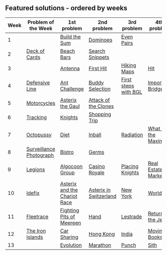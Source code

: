 ## Featured solutions - ordered by weeks
| Week | Problem of the Week | 1st problem | 2nd problem | 3rd problem | 4th problem |
| --- | --- | --- | --- | --- | --- |
| 1 | | [Build the Sum](https://github.com/simon-hrabec/Algolab2020/tree/main/problems/Week%2001%20-%20Build%20the%20Sum) | [Dominoes](https://github.com/simon-hrabec/Algolab2020/tree/main/problems/Week%2001%20-%20Dominoes) | [Even Pairs](https://github.com/simon-hrabec/Algolab2020/tree/main/problems/Week%2001%20-%20Even%20Pairs) | |
| 2 | [Deck of Cards](https://github.com/simon-hrabec/Algolab2020/tree/main/problems/Week%2002%20PotW%20-%20Deck%20of%20Cards) | [Beach Bars](https://github.com/simon-hrabec/Algolab2020/tree/main/problems/Week%2002%20-%20Beach%20Bars) | [Search Snippets](https://github.com/simon-hrabec/Algolab2020/tree/main/problems/Week%2002%20-%20Search%20Snippets) | | |
| 3 | | [Antenna](https://github.com/simon-hrabec/Algolab2020/tree/main/problems/Week%2003%20-%20Antenna) | [First Hit](https://github.com/simon-hrabec/Algolab2020/tree/main/problems/Week%2003%20-%20First%20Hit) | [Hiking Maps](https://github.com/simon-hrabec/Algolab2020/tree/main/problems/Week%2003%20-%20Hiking%20Maps) | [Hit](https://github.com/simon-hrabec/Algolab2020/tree/main/problems/Week%2003%20-%20Hit) |
| 4 | [Defensive Line](https://github.com/simon-hrabec/Algolab2020/tree/main/problems/Week%2004%20PotW%20-%20Defensive%20Line) | [Ant Challenge](https://github.com/simon-hrabec/Algolab2020/tree/main/problems/Week%2004%20-%20Ant%20Challenge) | [Buddy Selection](https://github.com/simon-hrabec/Algolab2020/tree/main/problems/Week%2004%20-%20Buddy%20Selection) | [First steps with BGL](https://github.com/simon-hrabec/Algolab2020/tree/main/problems/Week%2004%20-%20First%20steps%20with%20BGL) | [Important Bridges](https://github.com/simon-hrabec/Algolab2020/tree/main/problems/Week%2004%20-%20Important%20Bridges) |
| 5 | [Motorcycles](https://github.com/simon-hrabec/Algolab2020/tree/main/problems/Week%2005%20PotW%20-%20Motorcycles) | [Asterix the Gaul](https://github.com/simon-hrabec/Algolab2020/tree/main/problems/Week%2005%20-%20Asterix%20the%20Gaul) | [Attack of the Clones](https://github.com/simon-hrabec/Algolab2020/tree/main/problems/Week%2005%20-%20Attack%20of%20the%20Clones) | | |
| 6 | [Tracking](https://github.com/simon-hrabec/Algolab2020/tree/main/problems/Week%2006%20PotW%20-%20Tracking) | [Knights](https://github.com/simon-hrabec/Algolab2020/tree/main/problems/Week%2006%20-%20Knights) | [Shopping Trip](https://github.com/simon-hrabec/Algolab2020/tree/main/problems/Week%2006%20-%20Shopping%20Trip) | | |
| 7 | [Octopussy](https://github.com/simon-hrabec/Algolab2020/tree/main/problems/Week%2007%20PotW%20-%20Octopussy) | [Diet](https://github.com/simon-hrabec/Algolab2020/tree/main/problems/Week%2007%20-%20Diet) | [Inball](https://github.com/simon-hrabec/Algolab2020/tree/main/problems/Week%2007%20-%20Inball) | [Radiation](https://github.com/simon-hrabec/Algolab2020/tree/main/problems/Week%2007%20-%20Radiation) | [What is the Maximum](https://github.com/simon-hrabec/Algolab2020/tree/main/problems/Week%2007%20-%20What%20is%20the%20Maximum) |
| 8 | [Surveillance Photograph](https://github.com/simon-hrabec/Algolab2020/tree/main/problems/Week%2008%20PotW%20-%20Surveillance%20Photograph) | [Bistro](https://github.com/simon-hrabec/Algolab2020/tree/main/problems/Week%2008%20-%20Bistro) | [Germs](https://github.com/simon-hrabec/Algolab2020/tree/main/problems/Week%2008%20-%20Germs) | | |
| 9 | [Legions](https://github.com/simon-hrabec/Algolab2020/tree/main/problems/Week%2009%20PotW%20-%20Legions) | [Algocoon Group](https://github.com/simon-hrabec/Algolab2020/tree/main/problems/Week%2009%20-%20Algocoon%20Group) | [Casino Royale](https://github.com/simon-hrabec/Algolab2020/tree/main/problems/Week%2009%20-%20Casino%20Royale) | [Placing Knights](https://github.com/simon-hrabec/Algolab2020/tree/main/problems/Week%2009%20-%20Placing%20Knights) | [Real Estate Market](https://github.com/simon-hrabec/Algolab2020/tree/main/problems/Week%2009%20-%20Real%20Estate%20Market) |
| 10 | [Idefix](https://github.com/simon-hrabec/Algolab2020/tree/main/problems/Week%2010%20PotW%20-%20Idefix) | [Asterix and the Chariot Race](https://github.com/simon-hrabec/Algolab2020/tree/main/problems/Week%2010%20-%20Asterix%20and%20the%20Chariot%20Race) | [Asterix in Switzerland](https://github.com/simon-hrabec/Algolab2020/tree/main/problems/Week%2010%20-%20Asterix%20in%20Switzerland) | [New York](https://github.com/simon-hrabec/Algolab2020/tree/main/problems/Week%2010%20-%20New%20York) | [Worldcup](https://github.com/simon-hrabec/Algolab2020/tree/main/problems/Week%2010%20-%20Worldcup) |
| 11 | [Fleetrace](https://github.com/simon-hrabec/Algolab2020/tree/main/problems/Week%2011%20PotW%20-%20Fleetrace) | [Fighting Pits of Meereen](https://github.com/simon-hrabec/Algolab2020/tree/main/problems/Week%2011%20-%20Fighting%20Pits%20of%20Meereen) | [Hand](https://github.com/simon-hrabec/Algolab2020/tree/main/problems/Week%2011%20-%20Hand) | [Lestrade](https://github.com/simon-hrabec/Algolab2020/tree/main/problems/Week%2011%20-%20Lestrade) | [Return of the Jedi](https://github.com/simon-hrabec/Algolab2020/tree/main/problems/Week%2011%20-%20Return%20of%20the%20Jedi) |
| 12 | [The Iron Islands](https://github.com/simon-hrabec/Algolab2020/tree/main/problems/Week%2012%20PotW%20-%20The%20Iron%20Islands) | [Car Sharing](https://github.com/simon-hrabec/Algolab2020/tree/main/problems/Week%2012%20-%20Car%20Sharing) | [Hong Kong](https://github.com/simon-hrabec/Algolab2020/tree/main/problems/Week%2012%20-%20Hong%20Kong) | [India](https://github.com/simon-hrabec/Algolab2020/tree/main/problems/Week%2012%20-%20India) | [Moving Books](https://github.com/simon-hrabec/Algolab2020/tree/main/problems/Week%2012%20-%20Moving%20Books) |
| 13 | | [Evolution](https://github.com/simon-hrabec/Algolab2020/tree/main/problems/Week%2013%20-%20Evolution) | [Marathon](https://github.com/simon-hrabec/Algolab2020/tree/main/problems/Week%2013%20-%20Marathon) | [Punch](https://github.com/simon-hrabec/Algolab2020/tree/main/problems/Week%2013%20-%20Punch) | [Sith](https://github.com/simon-hrabec/Algolab2020/tree/main/problems/Week%2013%20-%20Sith) |

